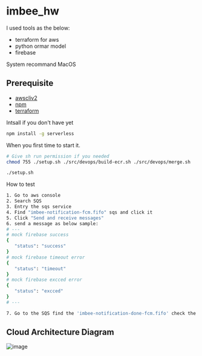 # imbee_hw

I used tools as the below:
- terraform for aws
- python ormar model
- firebase

System recommand MacOS
## Prerequisite
- [awscliv2](https://docs.aws.amazon.com/cli/latest/userguide/getting-started-install.html)
- [npm](https://nodejs.org/en/download/)
- [terraform](https://developer.hashicorp.com/terraform/tutorials/aws-get-started/install-cli)

Intsall if you don't have yet
```bash
npm install -g serverless
```

When you first time to start it.
```bash
# Give sh run permission if you needed
chmod 755 ./setup.sh ./src/devops/build-ecr.sh ./src/devops/merge.sh

./setup.sh
```

How to test
```bash
1. Go to aws console
2. Search SQS
3. Entry the sqs service
4. Find "imbee-notification-fcm.fifo" sqs and click it
5. Click "Send and receive messages"
6. send a message as below sample:
# ---
# mock firebase success
{
   "status": "success"
}
# mock firebase timeout error
{
   "status": "timeout"
}
# mock firebase excced error
{
   "status": "excced"
}
# ---

7. Go to the SQS find the 'imbee-notification-done-fcm.fifo' check the message

```

## Cloud Architecture Diagram

![image](https://user-images.githubusercontent.com/52973591/208701218-ac726d98-2f69-4028-ba4a-9514c7b59d74.png)

